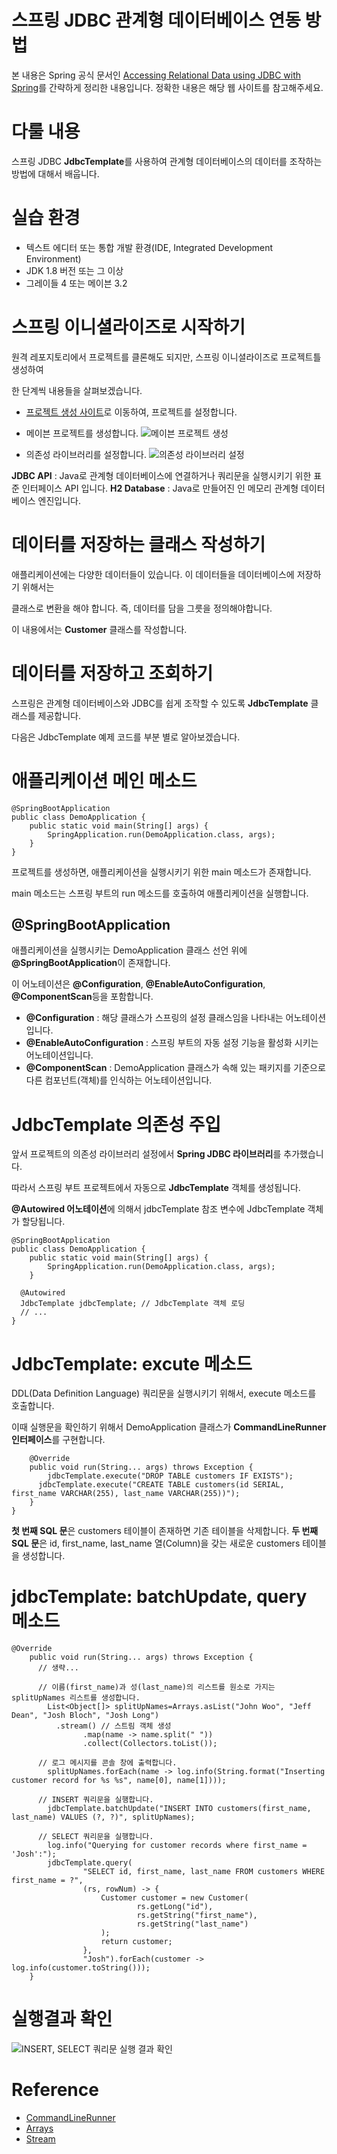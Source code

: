 # 스프링 JDBC 관계형 데이터베이스 연동 방법

본 내용은 Spring 공식 문서인 [Accessing Relational Data using JDBC with Spring](https://spring.io/guides/gs/relational-data-access/)를 간략하게 정리한 내용입니다. 정확한 내용은 해당 웹 사이트를 참고해주세요.

# 다룰 내용

스프링 JDBC **JdbcTemplate**를 사용하여 관계형 데이터베이스의 데이터를 조작하는 방법에 대해서 배웁니다.

# 실습 환경

- 텍스트 에디터 또는 통합 개발 환경(IDE, Integrated Development Environment)
- JDK 1.8 버전 또는 그 이상
- 그레이들 4 또는 메이븐 3.2

# 스프링 이니셜라이즈로 시작하기

원격 레포지토리에서 프로젝트를 클론해도 되지만, 스프링 이니셜라이즈로 프로젝트틀 생성하여

한 단계씩 내용들을 살펴보겠습니다.

- [프로젝트 생성 사이트](https://start.spring.io/)로 이동하여, 프로젝트를 설정합니다.

- 메이븐 프로젝트를 생성합니다.
  ![메이븐 프로젝트 생성](<./Accessing_Relational_Data_using_JDBC_with_Spring(1).png>)

- 의존성 라이브러리를 설정합니다.
  ![의존성 라이브러리 설정](<./Accessing_Relational_Data_using_JDBC_with_Spring(2).png>)

**JDBC API** : Java로 관계형 데이터베이스에 연결하거나 쿼리문을 실행시키기 위한 표준 인터페이스 API 입니다.
**H2 Database** : Java로 만들어진 인 메모리 관계형 데이터베이스 엔진입니다.

# 데이터를 저장하는 클래스 작성하기

애플리케이션에는 다양한 데이터들이 있습니다. 이 데이터들을 데이터베이스에 저장하기 위해서는

클래스로 변환을 해야 합니다. 즉, 데이터를 담을 그릇을 정의해야합니다.

이 내용에서는 **Customer** 클래스를 작성합니다.

# 데이터를 저장하고 조회하기

스프링은 관계형 데이터베이스와 JDBC를 쉽게 조작할 수 있도록 **JdbcTemplate** 클래스를 제공합니다.

다음은 JdbcTemplate 예제 코드를 부분 별로 알아보겠습니다.

# 애플리케이션 메인 메소드

```
@SpringBootApplication
public class DemoApplication {
	public static void main(String[] args) {
		SpringApplication.run(DemoApplication.class, args);
	}
}
```

프로젝트를 생성하면, 애플리케이션을 실행시키기 위한 main 메소드가 존재합니다.

main 메소드는 스프링 부트의 run 메소드를 호출하여 애플리케이션을 실행합니다.

## @SpringBootApplication

애플리케이션을 실행시키는 DemoApplication 클래스 선언 위에 **@SpringBootApplication**이 존재합니다.

이 어노테이션은 **@Configuration**, **@EnableAutoConfiguration**, **@ComponentScan**등을 포함합니다.

- **@Configuration** : 해당 클래스가 스프링의 설정 클래스임을 나타내는 어노테이션입니다.
- **@EnableAutoConfiguration** : 스프링 부트의 자동 설정 기능을 활성화 시키는 어노테이션입니다.
- **@ComponentScan** : DemoApplication 클래스가 속해 있는 패키지를 기준으로 다른 컴포넌트(객체)를 인식하는 어노테이션입니다.

# JdbcTemplate 의존성 주입

앞서 프로젝트의 의존성 라이브러리 설정에서 **Spring JDBC 라이브러리**를 추가했습니다.

따라서 스프링 부트 프로젝트에서 자동으로 **JdbcTemplate** 객체를 생성됩니다.

**@Autowired 어노테이션**에 의해서 jdbcTemplate 참조 변수에 JdbcTemplate 객체가 할당됩니다.

```
@SpringBootApplication
public class DemoApplication {
	public static void main(String[] args) {
		SpringApplication.run(DemoApplication.class, args);
	}

  @Autowired
  JdbcTemplate jdbcTemplate; // JdbcTemplate 객체 로딩
  // ...
}
```

# JdbcTemplate: excute 메소드

DDL(Data Definition Language) 쿼리문을 실행시키기 위해서, execute 메소드를 호출합니다.

이때 실행문을 확인하기 위해서 DemoApplication 클래스가 **CommandLineRunner 인터페이스**를 구현합니다.

```
	@Override
	public void run(String... args) throws Exception {
		jdbcTemplate.execute("DROP TABLE customers IF EXISTS");
	  jdbcTemplate.execute("CREATE TABLE customers(id SERIAL, first_name VARCHAR(255), last_name VARCHAR(255))");
	}
}
```

**첫 번째 SQL 문**은 customers 테이블이 존재하면 기존 테이블을 삭제합니다.
**두 번째 SQL 문**은 id, first_name, last_name 열(Column)을 갖는 새로운 customers 테이블을 생성합니다.

# jdbcTemplate: batchUpdate, query 메소드

```
@Override
	public void run(String... args) throws Exception {
      // 생략...

      // 이름(first_name)과 성(last_name)의 리스트를 원소로 가지는 splitUpNames 리스트를 생성합니다.
	    List<Object[]> splitUpNames=Arrays.asList("John Woo", "Jeff Dean", "Josh Bloch", "Josh Long")
          .stream() // 스트림 객체 생성
	    		.map(name -> name.split(" "))
	    		.collect(Collectors.toList());

      // 로그 메시지를 콘솔 창에 출력합니다.
	    splitUpNames.forEach(name -> log.info(String.format("Inserting customer record for %s %s", name[0], name[1])));

      // INSERT 쿼리문을 실행합니다.
	    jdbcTemplate.batchUpdate("INSERT INTO customers(first_name, last_name) VALUES (?, ?)", splitUpNames);

      // SELECT 쿼리문을 실행합니다.
	    log.info("Querying for customer records where first_name = 'Josh':");
	    jdbcTemplate.query(
	    		"SELECT id, first_name, last_name FROM customers WHERE first_name = ?",
	    		(rs, rowNum) -> {
	    			Customer customer = new Customer(
	    					rs.getLong("id"),
	    					rs.getString("first_name"),
	    					rs.getString("last_name")
	    			);
	    			return customer;
	    		},
	    		"Josh").forEach(customer -> log.info(customer.toString()));
	}
```

# 실행결과 확인

![INSERT, SELECT 쿼리문 실행 결과 확인](<./Accessing_Relational_Data_using_JDBC_with_Spring(4).png>)

# Reference

- [CommandLineRunner](https://docs.spring.io/spring-boot/docs/current/api/org/springframework/boot/CommandLineRunner.html)
- [Arrays](https://docs.oracle.com/javase/7/docs/api/java/util/Arrays.html)
- [Stream](https://docs.oracle.com/javase/8/docs/api/java/util/stream/Stream.html)
